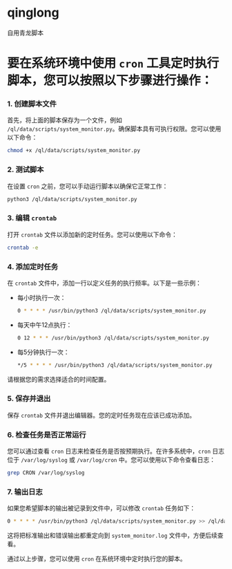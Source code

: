 # qinglong
自用青龙脚本


# 要在系统环境中使用 `cron` 工具定时执行脚本，您可以按照以下步骤进行操作：

### 1. 创建脚本文件
首先，将上面的脚本保存为一个文件，例如 `/ql/data/scripts/system_monitor.py`。确保脚本具有可执行权限。您可以使用以下命令：

```bash
chmod +x /ql/data/scripts/system_monitor.py
```

### 2. 测试脚本
在设置 `cron` 之前，您可以手动运行脚本以确保它正常工作：

```bash
python3 /ql/data/scripts/system_monitor.py
```

### 3. 编辑 `crontab`
打开 `crontab` 文件以添加新的定时任务。您可以使用以下命令：

```bash
crontab -e
```

### 4. 添加定时任务
在 `crontab` 文件中，添加一行以定义任务的执行频率。以下是一些示例：

- 每小时执行一次：
    ```bash
    0 * * * * /usr/bin/python3 /ql/data/scripts/system_monitor.py
    ```
  
- 每天中午12点执行：
    ```bash
    0 12 * * * /usr/bin/python3 /ql/data/scripts/system_monitor.py
    ```

- 每5分钟执行一次：
    ```bash
    */5 * * * * /usr/bin/python3 /ql/data/scripts/system_monitor.py
    ```

请根据您的需求选择适合的时间配置。

### 5. 保存并退出
保存 `crontab` 文件并退出编辑器。您的定时任务现在应该已成功添加。

### 6. 检查任务是否正常运行
您可以通过查看 `cron` 日志来检查任务是否按预期执行。在许多系统中，`cron` 日志位于 `/var/log/syslog` 或 `/var/log/cron` 中。您可以使用以下命令查看日志：

```bash
grep CRON /var/log/syslog
```

### 7. 输出日志
如果您希望脚本的输出被记录到文件中，可以修改 `crontab` 任务如下：

```bash
0 * * * * /usr/bin/python3 /ql/data/scripts/system_monitor.py >> /ql/data/scripts/system_monitor.log 2>&1
```

这将把标准输出和错误输出都重定向到 `system_monitor.log` 文件中，方便后续查看。

通过以上步骤，您可以使用 `cron` 在系统环境中定时执行您的脚本。
